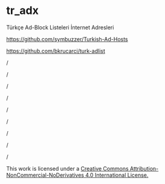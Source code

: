 # tr_adx
Türkçe Ad-Block Listeleri İnternet Adresleri

https://github.com/symbuzzer/Turkish-Ad-Hosts

https://github.com/bkrucarci/turk-adlist 

/


/


/


/


/


/


/


/


/

This work is licensed under a [Creative Commons Attribution-NonCommercial-NoDerivatives 4.0 International License.](https://creativecommons.org/licenses/by-nc-nd/4.0/)
